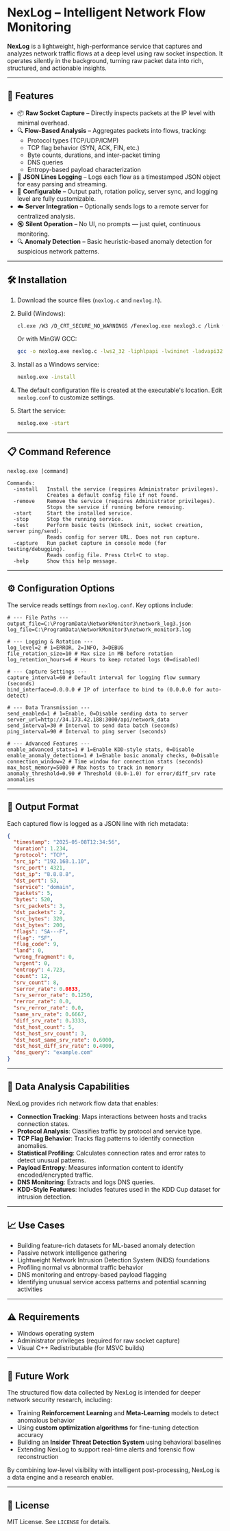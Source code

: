 # NexLog – Intelligent Network Flow Monitoring

**NexLog** is a lightweight, high-performance service that captures and analyzes network traffic flows at a deep level using raw socket inspection. It operates silently in the background, turning raw packet data into rich, structured, and actionable insights.

---

## 🚀 Features
- 📦 **Raw Socket Capture** – Directly inspects packets at the IP level with minimal overhead.
- 🔍 **Flow-Based Analysis** – Aggregates packets into flows, tracking:
  - Protocol types (TCP/UDP/ICMP)
  - TCP flag behavior (SYN, ACK, FIN, etc.)
  - Byte counts, durations, and inter-packet timing
  - DNS queries
  - Entropy-based payload characterization
- 🧠 **JSON Lines Logging** – Logs each flow as a timestamped JSON object for easy parsing and streaming.
- 🧰 **Configurable** – Output path, rotation policy, server sync, and logging level are fully customizable.
- ☁️ **Server Integration** – Optionally sends logs to a remote server for centralized analysis.
- 🔇 **Silent Operation** – No UI, no prompts — just quiet, continuous monitoring.
- 🔍 **Anomaly Detection** – Basic heuristic-based anomaly detection for suspicious network patterns.

---

## 🛠️ Installation

1. Download the source files (`nexlog.c` and `nexlog.h`).

2. Build (Windows):
   ```bash
   cl.exe /W3 /D_CRT_SECURE_NO_WARNINGS /Fenexlog.exe nexlog3.c /link ws2_32.lib iphlpapi.lib wininet.lib advapi32.lib
   ```
   
   Or with MinGW GCC:
   ```bash
   gcc -o nexlog.exe nexlog.c -lws2_32 -liphlpapi -lwininet -ladvapi32
   ```

3. Install as a Windows service:
   ```bash
   nexlog.exe -install
   ```

4. The default configuration file is created at the executable's location. Edit `nexlog.conf` to customize settings.

5. Start the service:
   ```bash
   nexlog.exe -start
   ```

---

## 📋 Command Reference

```
nexlog.exe [command]

Commands:
  -install   Install the service (requires Administrator privileges).
             Creates a default config file if not found.
  -remove    Remove the service (requires Administrator privileges).
             Stops the service if running before removing.
  -start     Start the installed service.
  -stop      Stop the running service.
  -test      Perform basic tests (WinSock init, socket creation, server ping/send).
             Reads config for server URL. Does not run capture.
  -capture   Run packet capture in console mode (for testing/debugging).
             Reads config file. Press Ctrl+C to stop.
  -help      Show this help message.
```

---

## ⚙️ Configuration Options

The service reads settings from `nexlog.conf`. Key options include:

```
# --- File Paths ---
output_file=C:\ProgramData\NetworkMonitor3\network_log3.json
log_file=C:\ProgramData\NetworkMonitor3\network_monitor3.log

# --- Logging & Rotation ---
log_level=2 # 1=ERROR, 2=INFO, 3=DEBUG
file_rotation_size=10 # Max size in MB before rotation
log_retention_hours=6 # Hours to keep rotated logs (0=disabled)

# --- Capture Settings ---
capture_interval=60 # Default interval for logging flow summary (seconds)
bind_interface=0.0.0.0 # IP of interface to bind to (0.0.0.0 for auto-detect)

# --- Data Transmission ---
send_enabled=1 # 1=Enable, 0=Disable sending data to server
server_url=http://34.173.42.188:3000/api/network_data
send_interval=30 # Interval to send data batch (seconds)
ping_interval=90 # Interval to ping server (seconds)

# --- Advanced Features ---
enable_advanced_stats=1 # 1=Enable KDD-style stats, 0=Disable
enable_anomaly_detection=1 # 1=Enable basic anomaly checks, 0=Disable
connection_window=2 # Time window for connection stats (seconds)
max_host_memory=5000 # Max hosts to track in memory
anomaly_threshold=0.90 # Threshold (0.0-1.0) for error/diff_srv rate anomalies
```

---

## 📄 Output Format

Each captured flow is logged as a JSON line with rich metadata:

```json
{
  "timestamp": "2025-05-08T12:34:56",
  "duration": 1.234,
  "protocol": "TCP",
  "src_ip": "192.168.1.10",
  "src_port": 4321,
  "dst_ip": "8.8.8.8",
  "dst_port": 53,
  "service": "domain",
  "packets": 5,
  "bytes": 520,
  "src_packets": 3,
  "dst_packets": 2,
  "src_bytes": 320,
  "dst_bytes": 200,
  "flags": "SA---F",
  "flag": "SF",
  "flag_code": 9,
  "land": 0,
  "wrong_fragment": 0,
  "urgent": 0,
  "entropy": 4.723,
  "count": 12,
  "srv_count": 8,
  "serror_rate": 0.0833,
  "srv_serror_rate": 0.1250,
  "rerror_rate": 0.0,
  "srv_rerror_rate": 0.0,
  "same_srv_rate": 0.6667,
  "diff_srv_rate": 0.3333,
  "dst_host_count": 5,
  "dst_host_srv_count": 3,
  "dst_host_same_srv_rate": 0.6000,
  "dst_host_diff_srv_rate": 0.4000,
  "dns_query": "example.com"
}
```

---

## 🔬 Data Analysis Capabilities

NexLog provides rich network flow data that enables:

- **Connection Tracking**: Maps interactions between hosts and tracks connection states.
- **Protocol Analysis**: Classifies traffic by protocol and service type.
- **TCP Flag Behavior**: Tracks flag patterns to identify connection anomalies.
- **Statistical Profiling**: Calculates connection rates and error rates to detect unusual patterns.
- **Payload Entropy**: Measures information content to identify encoded/encrypted traffic.
- **DNS Monitoring**: Extracts and logs DNS queries.
- **KDD-Style Features**: Includes features used in the KDD Cup dataset for intrusion detection.

---

## 📈 Use Cases

- Building feature-rich datasets for ML-based anomaly detection  
- Passive network intelligence gathering  
- Lightweight Network Intrusion Detection System (NIDS) foundations  
- Profiling normal vs abnormal traffic behavior  
- DNS monitoring and entropy-based payload flagging  
- Identifying unusual service access patterns and potential scanning activities

---

## ⚠️ Requirements

- Windows operating system
- Administrator privileges (required for raw socket capture)
- Visual C++ Redistributable (for MSVC builds)

---

## 🔭 Future Work

The structured flow data collected by NexLog is intended for deeper network security research, including:

- Training **Reinforcement Learning** and **Meta-Learning** models to detect anomalous behavior  
- Using **custom optimization algorithms** for fine-tuning detection accuracy  
- Building an **Insider Threat Detection System** using behavioral baselines  
- Extending NexLog to support real-time alerts and forensic flow reconstruction  

By combining low-level visibility with intelligent post-processing, NexLog is a data engine and a research enabler.

---

## 📜 License

MIT License. See `LICENSE` for details.
